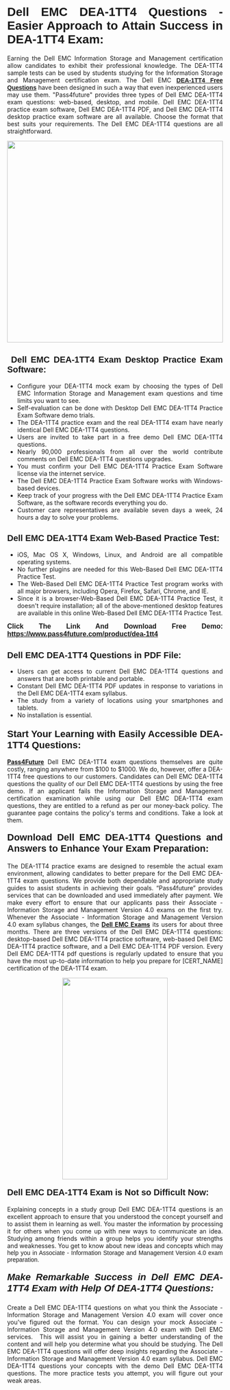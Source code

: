<h1 style="text-align: justify;"><span style="font-family:Tahoma,Geneva,sans-serif;"><strong>Dell EMC DEA-1TT4 Questions - Easier Approach to Attain Success in DEA-1TT4 Exam:</strong></span></h1>

<p style="text-align: justify;">Earning the Dell EMC Information Storage and Management certification allow candidates to exhibit their professional knowledge. The DEA-1TT4 sample tests can be used by students studying for the Information Storage and Management certification exam. The Dell EMC <a href="https://www.pass4future.com/questions/dell-emc/dea-1tt4"><span style="font-family:Tahoma,Geneva,sans-serif;"><strong>DEA-1TT4 Free Questions</strong></span></a> have been designed in such a way that even inexperienced users may use them. "Pass4future" provides three types of Dell EMC DEA-1TT4 exam questions: web-based, desktop, and mobile. Dell EMC DEA-1TT4 practice exam software, Dell EMC DEA-1TT4 PDF, and Dell EMC DEA-1TT4 desktop practice exam software are all available. Choose the format that best suits your requirements. The Dell EMC DEA-1TT4 questions are all straightforward.</p>

<p style="text-align: justify;"><a href="https://www.pass4future.com/product/dea-1tt4"><img alt="" src="https://lh3.googleusercontent.com/pw/AM-JKLU5_aushiRQbaoUdVonD_1om6esFnUm_j21jdeI1V3aesz_ETcO2Y8QVj0ZamD1vJ__MzXKNoh3XzzrDTXgudBuMwEatvdphNwcixeZDIncATvFdVanIchOfqVuIJHbWkG03KYMH2pwXnb7WaAnvI3g=w1366-h490-no?authuser=0" style="width: 100%; height: 470px;" /></a></p>

<h2 style="text-align: justify;"><strong><span style="font-family:Tahoma,Geneva,sans-serif;"><span style="font-size:20px;"> Dell EMC DEA-1TT4 Exam Desktop Practice Exam Software:</span></span></strong></h2>

<ul>
	<li style="text-align: justify;">Configure your DEA-1TT4 mock exam by choosing the types of Dell EMC Information Storage and Management exam questions and time limits you want to see.</li>
	<li style="text-align: justify;">Self-evaluation can be done with Desktop Dell EMC DEA-1TT4 Practice Exam Software demo trials.</li>
	<li style="text-align: justify;">The DEA-1TT4 practice exam and the real DEA-1TT4 exam have nearly identical Dell EMC DEA-1TT4 questions.</li>
	<li style="text-align: justify;">Users are invited to take part in a free demo Dell EMC DEA-1TT4 questions.</li>
	<li style="text-align: justify;">Nearly 90,000 professionals from all over the world contribute comments on Dell EMC DEA-1TT4 questions upgrades.</li>
	<li style="text-align: justify;">You must confirm your Dell EMC DEA-1TT4 Practice Exam Software license via the internet service.</li>
	<li style="text-align: justify;">The Dell EMC DEA-1TT4 Practice Exam Software works with Windows-based devices.</li>
	<li style="text-align: justify;">Keep track of your progress with the Dell EMC DEA-1TT4 Practice Exam Software, as the software records everything you do.</li>
	<li style="text-align: justify;">Customer care representatives are available seven days a week, 24 hours a day to solve your problems.</li>
</ul>

<h2 style="text-align: justify;"><span style="font-family:Tahoma,Geneva,sans-serif;"><strong><span style="font-size:20px;">Dell EMC DEA-1TT4 Exam Web-Based Practice Test:</span></strong></span></h2>

<ul>
	<li style="text-align: justify;">iOS, Mac OS X, Windows, Linux, and Android are all compatible operating systems.</li>
	<li style="text-align: justify;">No further plugins are needed for this Web-Based Dell EMC DEA-1TT4 Practice Test.</li>
	<li style="text-align: justify;">The Web-Based Dell EMC DEA-1TT4 Practice Test program works with all major browsers, including Opera, Firefox, Safari, Chrome, and IE.</li>
	<li style="text-align: justify;">Since it is a browser-Web-Based Dell EMC DEA-1TT4 Practice Test, it doesn't require installation; all of the above-mentioned desktop features are available in this online Web-Based Dell EMC DEA-1TT4 Practice Test.</li>
</ul>

<p style="text-align: justify;"><span style="font-family:Tahoma,Geneva,sans-serif;"><span style="font-size:16px;"><strong>Click The Link And Download Free Demo:</strong></span></span> <a href="https://www.pass4future.com/product/dea-1tt4"><span style="font-family:Tahoma,Geneva,sans-serif;"><span style="font-size:16px;"><strong>https://www.pass4future.com/product/dea-1tt4</strong></span></span></a></p>

<h2 style="text-align: justify;"><strong><span style="font-family:Tahoma,Geneva,sans-serif;"><span style="font-size:20px;">Dell EMC DEA-1TT4 Questions in PDF File:</span></span></strong></h2>

<ul>
	<li style="text-align: justify;">Users can get access to current Dell EMC DEA-1TT4 questions and answers that are both printable and portable.</li>
	<li style="text-align: justify;">Constant Dell EMC DEA-1TT4 PDF updates in response to variations in the Dell EMC DEA-1TT4 exam syllabus.</li>
	<li style="text-align: justify;">The study from a variety of locations using your smartphones and tablets.</li>
	<li style="text-align: justify;">No installation is essential.</li>
</ul>

<h3 style="text-align: justify;"><span style="font-family:Tahoma,Geneva,sans-serif;"><strong><span style="font-size:22px;">Start Your Learning with Easily Accessible DEA-1TT4 Questions:</span></strong></span></h3>

<p style="text-align: justify;"><strong><a href="https://www.pass4future.com/">Pass4Future</a></strong> Dell EMC DEA-1TT4 exam questions themselves are quite costly, ranging anywhere from $100 to $1000. We do, however, offer a DEA-1TT4 free questions to our customers. Candidates can Dell EMC DEA-1TT4 questions the quality of our Dell EMC DEA-1TT4 questions by using the free demo. If an applicant fails the Information Storage and Management certification examination while using our Dell EMC DEA-1TT4 exam questions, they are entitled to a refund as per our money-back policy. The guarantee page contains the policy's terms and conditions. Take a look at them.</p>

<h4 style="text-align: justify;"><strong><span style="font-family:Tahoma,Geneva,sans-serif;"><span style="font-size:22px;">Download Dell EMC DEA-1TT4 Questions and Answers to Enhance Your Exam Preparation:</span></span></strong></h4>

<p style="text-align: justify;">The DEA-1TT4 practice exams are designed to resemble the actual exam environment, allowing candidates to better prepare for the Dell EMC DEA-1TT4 exam questions. We provide both dependable and appropriate study guides to assist students in achieving their goals. “Pass4future” provides services that can be downloaded and used immediately after payment. We make every effort to ensure that our applicants pass their Associate - Information Storage and Management Version 4.0 exams on the first try. Whenever the Associate - Information Storage and Management Version 4.0 exam syllabus changes, the <strong><a href="https://www.pass4future.com/dell-emc">Dell EMC Exams</a></strong> its users for about three months. There are three versions of the Dell EMC DEA-1TT4 questions: desktop-based Dell EMC DEA-1TT4 practice software, web-based Dell EMC DEA-1TT4 practice software, and a Dell EMC DEA-1TT4 PDF version. Every Dell EMC DEA-1TT4 pdf questions is regularly updated to ensure that you have the most up-to-date information to help you prepare for [CERT_NAME] certification of the DEA-1TT4 exam.</p>

<p style="text-align: center;"><a href="https://www.pass4future.com/product/dea-1tt4"><img alt="" src="https://lh3.googleusercontent.com/pw/AM-JKLV3yUm3jiqqIo1xIsj1VJ_UeysYexQY-pRYO0rIFl3vg11QZioN-gzffpw2AfKqFynWuvoXOreWrWS0swpr4xmOSWfwII2jvatteuqrfxiWGFBSHPiZUCoi33jqeymK5dmu-0enyX6tayRCAMHw05jv=s617-no?authuser=0" style="width: 70%; height: 470px;" /></a></p>

<h4 style="text-align: justify;"><strong><span style="font-family:Tahoma,Geneva,sans-serif;"><span style="font-size:20px;">Dell EMC DEA-1TT4 Exam is Not so Difficult Now:</span></span></strong></h4>

<p style="text-align: justify;">Explaining concepts in a study group Dell EMC DEA-1TT4 questions is an excellent approach to ensure that you understood the concept yourself and to assist them in learning as well. You master the information by processing it for others when you come up with new ways to communicate an idea. Studying among friends within a group helps you identify your strengths and weaknesses. You get to know about new ideas and concepts <span style="font-family:Tahoma,Geneva,sans-serif;">which may help you in Associate - Information Storage and Management Version 4.0 exam preparation.</span></p>

<h5 style="text-align: justify;"><span style="font-family:Tahoma,Geneva,sans-serif;"><span style="font-size:22px;"><strong>Make Remarkable Success in Dell EMC DEA-1TT4 Exam with Help Of DEA-1TT4 Questions:</strong></span></span></h5>

<p style="text-align: justify;">Create a Dell EMC DEA-1TT4 questions on what you think the Associate - Information Storage and Management Version 4.0 exam will cover once you've figured out the format. You can design your mock Associate - Information Storage and Management Version 4.0 exam with Dell EMC services.  This will assist you in gaining a better understanding of the content and will help you determine what you should be studying. The Dell EMC DEA-1TT4 questions will offer deep insights regarding the Associate - Information Storage and Management Version 4.0 exam syllabus. Dell EMC DEA-1TT4 questions your concepts with the demo Dell EMC DEA-1TT4 questions. The more practice tests you attempt, you will figure out your weak areas.</p>
